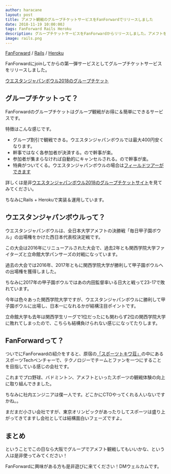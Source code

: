 ```yaml
---
author: haracane
layout: post
title: アメフト観戦のグループチケットサービスをFanForwardでリリースしました
date: 2018-11-19 10:00:00J
tags: FanForward Rails Heroku
description: グループチケットサービスをFanForwardからリリースしました。アメフトをグループ観戦できますよ。というか報告していませんでしたが、10/1からスポーツTechベンチャー FanForwardにjoinしてました。12/2(日)に大阪の万博記念公園で開催されるウエスタンジャパンボウル2018をグループ観戦される方は使ってみてください。
image: rails.png
---
```

[FanForward](/tags/fanforward/) / [Rails](/tags/rails/) / [Heroku](/tags/heroku/)

FanForwardにjoinしてからの第一弾サービスとしてグループチケットサービスをリリースしました。

[ウエスタンジャパンボウル2018のグループチケット](https://kcafl.group-ticket.jp/wjb/)

## グループチケットって？

FanForwardのグループチケットはグループ観戦がお得に＆簡単にできるサービスです。

特徴はこんな感じです。

- グループ割引で観戦できる。ウエスタンジャパンボウルでは最大400円安くなります。
- 幹事ではなく各参加者が決済する。ので幹事が楽。
- 参加者が集まらなければ自動的にキャンセルされる。ので幹事が楽。
- 特典がついてくる。ウエスタンジャパンボウルの場合は[フィールドツアーができます](https://kcafl.group-ticket.jp/group_bonuses/field_tour/)

詳しくは是非[ウエスタンジャパンボウル2018のグループチケットサイト](https://kcafl.group-ticket.jp/wjb/)を見てみてください。

ちなみにRails + Herokuで実装＆運用しています。

## ウエスタンジャパンボウルって？

ウエスタンジャパンボウルは、全日本大学アメフトの決勝戦「毎日甲子園ボウル」の出場権をかけた西日本代表校決定戦です。

この大会は2016年にリニューアルされた大会で、過去2年とも関西学院大学ファイターズと立命館大学パンサーズの対戦になっています。

過去の大会では2016年、2017年ともに関西学院大学が勝利して甲子園ボウルへの出場権を獲得しました。

ちなみに2017年の甲子園ボウルではあの内田監督率いる日大と戦って23-17で敗れています。

今年は色々あった関西学院大学ですが、ウエスタンジャパンボウルに勝利して甲子園ボウルに出場し、日本一になれるかが結構注目ポイントです。

立命館大学も去年は関西学生リーグで1位だったにも関わらず2位の関西学院大学に敗れてしまったので、こちらも結構負けられない感じになってたりします。

## FanForwardって？

ついでにFanForwardの紹介をすると、原宿の[「スポーツトキワ荘」](https://www.asahi.com/articles/ASKCN3JQ5KCNUTQP00T.html)の中にあるスポーツTechベンチャーで、テクノロジーでチームとファンを一つにすることを目指している感じの会社です。

これまでプロ野球、バドミントン、アメフトといったスポーツの観戦体験の向上に取り組んできました。

ちなみに社内エンジニアは僕一人です。どこかにCTOやってくれる人いないですかね。。

まだまだ小さい会社ですが、東京オリンピックがあったりしてスポーツは盛り上がってきてますし会社としては結構面白いフェーズですよ。

## まとめ

ということでこの日なら大阪でグループでアメフト観戦してもいいかな、という人は是非使ってみてください！

FanForwardに興味がある方も是非遊びに来てください！DMウェルカムです。
